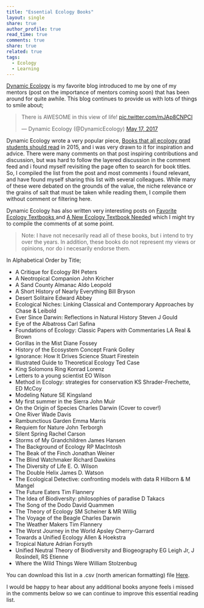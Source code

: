 ```yaml
---
title: "Essential Ecology Books"
layout: single
share: true
author_profile: true
read_time: true
comments: true
share: true
related: true
tags:
  - Ecology
  - Learning
---
```


[Dynamic Ecology](https://dynamicecology.wordpress.com/ "Dynamic Ecology") is my favorite blog introduced to me by one of my mentors (post on the importance of mentors coming soon) that has been around for quite awhile. This blog continues to provide us with lots of things to smile about;

<blockquote class="twitter-tweet" data-lang="en"><p lang="en" dir="ltr">There is AWESOME in this view of life! <a href="https://t.co/mJAp8CNPCl">pic.twitter.com/mJAp8CNPCl</a></p>&mdash; Dynamic Ecology (@DynamicEcology) <a href="https://twitter.com/DynamicEcology/status/864635192866217984">May 17, 2017</a></blockquote>
<script async src="//platform.twitter.com/widgets.js" charset="utf-8"></script>


Dynamic Ecology wrote a very popular piece, [Books that all ecology grad students should read](https://dynamicecology.wordpress.com/2015/02/02/books-that-all-ecology-grad-students-should-read/ "Books that all ecology grad student should read") in 2015, and i was very drawn to it for inspiration and advice. There were many comments on that post inspiring contributions and discussion, but was hard to follow the layered discussion in the comment feed and i found myself revisiting the page often to search for book titles. So, I compiled the list from the post and most comments i found relevant, and have found myself sharing this list with several colleagues. While many of these were debated on the grounds of the value, the niche relevance or the grains of salt that must be taken while reading them, I compile them without comment or filtering here.

Dynamic Ecology has also written very interesting posts on [Favorite Ecology Textbooks ](https://dynamicecology.wordpress.com/2012/03/27/whats-your-favorite-ecology-textbook/ "Favorite Ecology Textbooks") and [A New Ecology Textbook Needed](https://dynamicecology.wordpress.com/2013/07/15/new-ecology-textbook-needed/ "A New Ecology Textbook: Needed") which I might try to compile the comments of at some point.

> Note: I have not necesarily read all of these books, but i intend to try over the years. In addition, these books do not represent my views or opinions, nor do i necesarily endorse them.

In Alphabetical Order by Title;
*	A Critique for Ecology	RH Peters
*	A Neotropical Companion	John Kricher
*	A Sand County Almanac	Aldo Leopold
*	A Short History of Nearly Everything	Bill Bryson
*	Desert Solitaire	Edward Abbey
*	Ecological Niches: Linking Classical and Contemporary Approaches by 	Chase & Leibold
*	Ever Since Darwin: Reflections in Natural History	Steven J Gould
*	Eye of the Albatross	Carl Safina
*	Foundations of Ecology: Classic Papers with Commentaries	LA Real & Brown
*	Gorillas in the Mist	Diane Fossey
*	History of the Ecosystem Concept	Frank Golley
*	Ignorance: How It Drives Science	Stuart Firestein
*	Illustrated Guide to Theoretical Ecology	Ted Case
*	King Solomons Ring	Konrad Lorenz
*	Letters to a young scientist	EO Wilson 
*	Method in Ecology: strategies for conservation	KS Shrader-Frechette, ED McCoy
*	Modeling Nature	SE Kingsland
*	My first summer in the Sierra	John Muir
*	On the Origin of Species	Charles Darwin (Cover to cover!)
*	One River	Wade Davis
*	Rambunctious Garden	Emma Marris
*	Requiem for Nature	John Terborgh
*	Silent Spring  Rachel Carson
*	Storms of My Grandchildren	James Hansen
*	The Background of Ecology	RP MacIntosh
*	The Beak of the Finch	Jonathan Weiner
*	The Blind Watchmaker	Richard Dawkins
*	The Diversity of Life	E. O. Wilson
*	The Double Helix	James D. Watson
*	The Ecological Detective: confronting models with data	R Hilborn & M Mangel
*	The Future Eaters	Tim Flannery
*	The Idea of Biodiversity: philosophies of paradise	D Takacs
*	The Song of the Dodo	David Quammen
*	The Theory of Ecology	SM Scheiner & MR Willig
*	The Voyage of the Beagle	Charles Darwin
*	The Weather Makers	Tim Flannery
*	The Worst Journey in the World	Apsley Cherry-Garrard
*	Towards a Unified Ecology	Allen & Hoekstra
*	Tropical Nature	Adrian Forsyth
*	Unified Neutral Theory of Biodiversity and Biogeography	EG Leigh Jr, J Rosindell, RS Etienne
*	Where the Wild Things Were	William Stolzenbug

You can download this list in a .csv (north american formatting) file [Here](https://github.com/emma-ladouceur/codeemma/blob/master/ecology_books_list.csv "Here").

I would be happy to hear about any additional books anyone feels i missed in the comments below so we can continue to improve this essential reading list.
